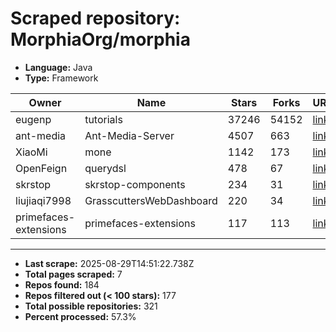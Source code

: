 # Scraped repository: MorphiaOrg/morphia
* **Language:** Java
* **Type:** Framework

| Owner | Name | Stars | Forks | URL |
|---|---|---|---|---|
| eugenp | tutorials | 37246 | 54152 | [link](https://github.com/eugenp/tutorials) |
| ant-media | Ant-Media-Server | 4507 | 663 | [link](https://github.com/ant-media/Ant-Media-Server) |
| XiaoMi | mone | 1142 | 173 | [link](https://github.com/XiaoMi/mone) |
| OpenFeign | querydsl | 478 | 67 | [link](https://github.com/OpenFeign/querydsl) |
| skrstop | skrstop-components | 234 | 31 | [link](https://github.com/skrstop/skrstop-components) |
| liujiaqi7998 | GrasscuttersWebDashboard | 220 | 34 | [link](https://github.com/liujiaqi7998/GrasscuttersWebDashboard) |
| primefaces-extensions | primefaces-extensions | 117 | 113 | [link](https://github.com/primefaces-extensions/primefaces-extensions) |

---
* **Last scrape:** 2025-08-29T14:51:22.738Z
* **Total pages scraped:** 7
* **Repos found:** 184
* **Repos filtered out (< 100 stars):** 177
* **Total possible repositories:** 321
* **Percent processed:** 57.3%
